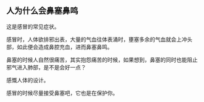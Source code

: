 ## 人为什么会鼻塞鼻鸣

这是感冒的常见症状。

感冒时，人体欲排邪出表，大量的气血往体表涌时，壅塞多余的气血就会上冲头部，如此便会造成鼻腔充血，进而鼻塞鼻鸣。

鼻塞的时候人自然很痛苦，其实抱怨痛苦的时候，如果想到，鼻塞的同时也能阻止邪气进入肺部，是不是会好一点？

感慨人体的设计。

感冒的时候尽量接受鼻塞吧，它也是在保护你。





